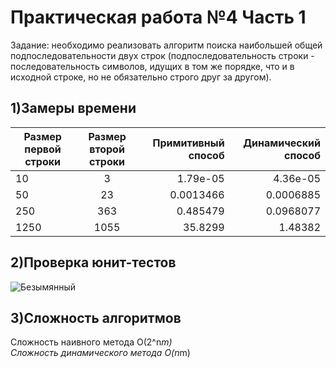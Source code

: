 # Практическая работа №4 Часть 1
Задание: необходимо реализовать алгоритм поиска наибольшей общей подпоследовательности двух строк (подпоследовательность строки - последовательность символов, идущих в том же порядке, что и в исходной строке, но не обязательно строго друг за другом).

## 1)Замеры времени

| Размер первой строки | Размер второй строки | Примитивный способ | Динамический способ |
|----------------|:---------:|----------------:|----------------:|
| 10 | 3 | 1.79е-05 | 4.36е-05|
| 50 | 23 | 0.0013466 | 0.0006885|
| 250 | 363 | 0.485479 | 0.0968077|
| 1250 | 1055 | 35.8299 | 1.48382|

## 2)Проверка юнит-тестов
![Безымянный](https://user-images.githubusercontent.com/119160923/204132858-cf8ec980-0417-4d98-b8a8-a820342d403b.png)

## 3)Сложность алгоритмов
Сложность наивного метода O(2^n*m)\
Сложность динамического метода O(n*m)
